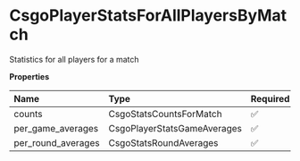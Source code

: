 # CsgoPlayerStatsForAllPlayersByMatch

Statistics for all players for a match

**Properties**

| Name               | Type                        | Required | Description |
| :----------------- | :-------------------------- | :------- | :---------- |
| counts             | CsgoStatsCountsForMatch     | ✅       |             |
| per_game_averages  | CsgoPlayerStatsGameAverages | ✅       |             |
| per_round_averages | CsgoStatsRoundAverages      | ✅       |             |

<!-- This file was generated by liblab | https://liblab.com/ -->
